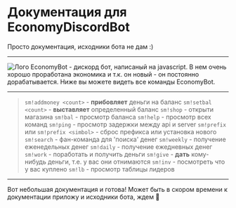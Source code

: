 # Документация для EconomyDiscordBot
Просто документация, исходники бота не дам :)

____

![Лого](https://ibb.co/FbMRN8z "logo")
EconomyBot - дискорд бот, написаный на javascript. В нем очень хорошо проработана экономика и т.к. он новый - он постоянно дорабатывается. Ниже вы можете видеть все команды EconomyBot.

____

> `sm!addmoney <count>` - **прибовляет** деньги на баланс
> `sm!setbal <count>` - **выставляет** определенный баланс
> `sm!shop` - открыти магазина
> `sm!bal` - просмотр баланса
> `sm!help` - просмотр всех команд
> `sm!ping` - просмотр задержки между api и server
> `sm!prefix` или `sm!prefix <simbol>` - сброс префикса или установка нового
> `sm!search` - фан-команда для 'поиска' денег
> `sm!weekly` - получение еженедельных денег
> `sm!daily` - получение ежедневных денег
> `sm!work` - поработать и получить деньги
> `sm!give` - **дать** кому-нибудь деньги, т.е. у вас они отнимаются
> `sm!inv` - посмотреть что у вас куплено
> `sm!lb` - просмотр таблицы лидеров

____

Вот небольшая документация и готова! Может быть в скором времени к документации приложу и исходники бота, ждем 🥰